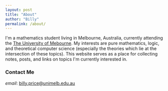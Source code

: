 ```yaml
---
layout: post
title: "About"
author: "Billy"
permalink: /about/
---
```


I'm a mathematics student living in Melbourne, Australia, currently attending the [The University of Mebourne](https://unimelb.edu.au). My interests are pure mathematics, logic, and theoretical computer science (especially the theories which lie at the intersection of these topics). This website serves as a place for collecting notes, posts, and links on topics I'm currently interested in.

### Contact Me
_email_: [billy.price@unimelb.edu.au](mailto:billy.price@unimelb.edu.au)
